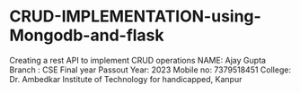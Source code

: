 # CRUD-IMPLEMENTATION-using-Mongodb-and-flask
Creating a rest API to implement CRUD operations
NAME: Ajay Gupta 
Branch : CSE Final year
Passout Year: 2023
Mobile no: 7379518451
College: Dr. Ambedkar Institute of Technology for handicapped, Kanpur

